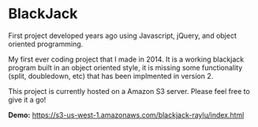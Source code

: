 # BlackJack
First project developed years ago using Javascript, jQuery, and object oriented programming.

My first ever coding project that I made in 2014. It is a working blackjack program built in an object oriented style, it is missing some functionality (split, doubledown, etc) that has been implmented in version 2.

This project is currently hosted on a Amazon S3 server. Please feel free to give it a go!

<b>Demo:</b> 
https://s3-us-west-1.amazonaws.com/blackjack-raylu/index.html
